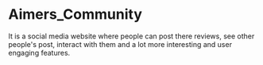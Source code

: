 # Aimers_Community
It is a social media website where people can post there reviews, see other people's post, interact with them and a lot more interesting and user engaging features.

